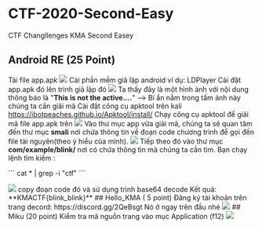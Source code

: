 # CTF-2020-Second-Easy
CTF Changllenges KMA Second Easey
## Android RE (25 Point)
Tải file app.apk 
<img src="https://i.imgur.com/vChmoth.png" />
Cài phần mềm giả lập android ví dụ: LDPlayer
Cài đặt app.apk đó lên trình giả lập đó
<img src="https://i.imgur.com/UpzCMHI.png" />
Ta thấy đây là một hình ảnh với nội dung thông báo là "**This is not the active....**" --> Bí ẩn nằm trong tấm ảnh này chúng ta cần giải mã
Cài đặt công cụ apktool trên kali https://ibotpeaches.github.io/Apktool/install/
Chạy công cụ apktool để giải mã file app.apk trên
<img src="https://i.imgur.com/nmMOXPS.png" />
Vào thư mục app vừa giải mã, chúng ta sẽ quan tâm đến thư mục **smali** nơi chứa thông tin về đoạn code chương trình để gọi đến file tài nguyên(theo ý hiểu của mình). 
<img src="https://i.imgur.com/X8hsj4V.png" />
Tiếp theo đó vào thư mục **com/example/blink/** nơi có chứa thông tin mà chúng ta cần tìm.
Bạn chạy lệnh tìm kiếm : 
<p>``` cat * | grep -i "ctf" ```</p>
<img src="https://i.imgur.com/aKKBOlW.png" />
copy đoạn code đó và sử dụng trình base64 decode 
Kết quả: **KMACTF{blink_blink}**
## Hello_KMA ( 5 point)
 Đăng ký tài khoản  trên trang decord: https://discord.gg/2QeBsgt
 Nó ở ngay trên đầu nhé
<img src="https://i.imgur.com/FNuspLQ.png" />
## Miku (20 point)
Kiểm tra mã nguồn trang vào mục Application (f12)
<img src="https://i.imgur.com/raaZwwB.png" />
